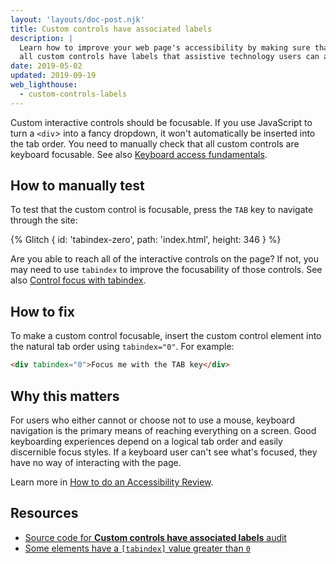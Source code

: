 ```yaml
---
layout: 'layouts/doc-post.njk'
title: Custom controls have associated labels
description: |
  Learn how to improve your web page's accessibility by making sure that
  all custom controls have labels that assistive technology users can access.
date: 2019-05-02
updated: 2019-09-19
web_lighthouse:
  - custom-controls-labels
---
```


Custom interactive controls should be focusable.
If you use JavaScript to turn a `<div`> into a fancy dropdown,
it won't automatically be inserted into the tab order.
You need to manually check that all custom controls are keyboard focusable.
See also [Keyboard access fundamentals](https://web.dev/articles/keyboard-access).

## How to manually test

To test that the custom control is focusable,
press the `TAB` key to navigate through the site:

{% Glitch {
  id: 'tabindex-zero',
  path: 'index.html',
  height: 346
} %}

Are you able to reach all of the interactive controls on the page?
If not, you may need to use `tabindex` to improve the focusability of those controls.
See also [Control focus with tabindex](https://web.dev/articles/control-focus-with-tabindex).

## How to fix

To make a custom control focusable,
insert the custom control element into the natural tab order using `tabindex="0"`.
For example:

```html
<div tabindex="0">Focus me with the TAB key</div>
```

## Why this matters

For users who either cannot or choose not to use a mouse,
keyboard navigation is the primary means of reaching everything on a screen.
Good keyboarding experiences depend on a logical tab order and easily discernible focus styles.
If a keyboard user can't see what's focused, they have no way of interacting with the page.

Learn more in [How to do an Accessibility Review](https://web.dev/articles/how-to-review#try_it_with_a_screen_reader).

## Resources

- [Source code for **Custom controls have associated labels** audit](https://github.com/GoogleChrome/lighthouse/blob/master/core/audits/accessibility/manual/custom-controls-labels.js)
- [Some elements have a `[tabindex]` value greater than `0`](https://web.dev/tabindex)
